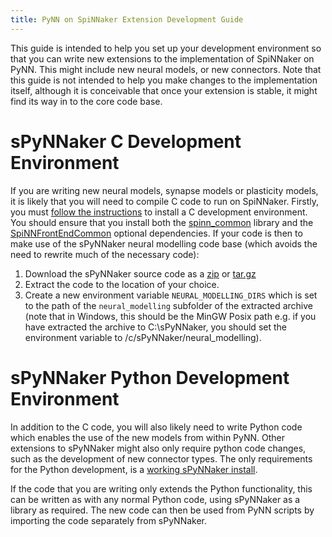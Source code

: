 ```yaml
---
title: PyNN on SpiNNaker Extension Development Guide
---
```


This guide is intended to help you set up your development environment so that you can write new extensions to the implementation of SpiNNaker on PyNN.  This might include new neural models, or new connectors.  Note that this guide is not intended to help you make changes to the implementation itself, although it is conceivable that once your extension is stable, it might find its way in to the core code base.

# sPyNNaker C Development Environment
If you are writing new neural models, synapse models or plasticity models, it is likely that you will need to compile C code to run on SpiNNaker.  Firstly, you must [follow the instructions](../common_pages/CDevelopmentForSpiNNaker.html) to install a C development environment.  You should ensure that you install both the [spinn_common](../common_pages/CDevelopmentForSpiNNaker.html#spinn_common) library and the [SpiNNFrontEndCommon](..common_pages/CDevelopmentForSpiNNaker.html#SpiNNFrontEndCommon) optional dependencies.  If your code is then to make use of the sPyNNaker neural modelling code base (which avoids the need to rewrite much of the necessary code):

1. Download the sPyNNaker source code as a [zip](https://github.com/SpiNNakerManchester/sPyNNaker/archive/2016.001.zip) or [tar.gz](https://github.com/SpiNNakerManchester/sPyNNaker/archive/2016.001.tar.gz)
1. Extract the code to the location of your choice.
1. Create a new environment variable ```NEURAL_MODELLING_DIRS``` which is set to the path of the ```neural_modelling``` subfolder of the extracted archive (note that in Windows, this should be the MinGW Posix path e.g. if you have extracted the archive to C:\sPyNNaker\, you should set the environment variable to /c/sPyNNaker/neural_modelling).

# sPyNNaker Python Development Environment
In addition to the C code, you will also likely need to write Python code which enables the use of the new models from within PyNN.  Other extensions to sPyNNaker might also only require python code changes, such as the development of new connector types.  The only requirements for the Python development, is a [working sPyNNaker install](PyNNOnSpinnakerInstall.html).

If the code that you are writing only extends the Python functionality, this can be written as with any normal Python code, using sPyNNaker as a library as required.  The new code can then be used from PyNN scripts by importing the code separately from sPyNNaker.
